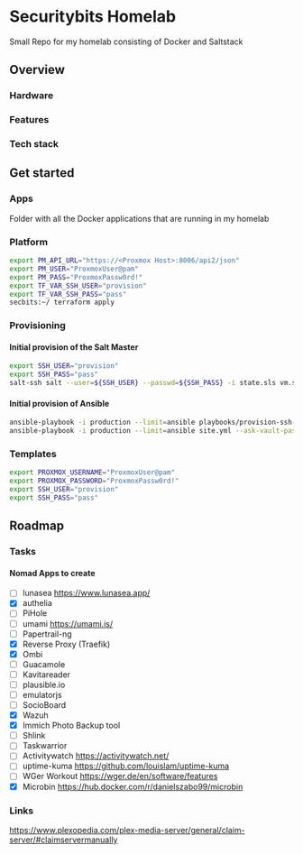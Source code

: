 # Securitybits Homelab
Small Repo for my homelab consisting of Docker and Saltstack

## Overview

### Hardware

### Features

### Tech stack

## Get started

### Apps
Folder with all the Docker applications that are running in my homelab

### Platform
```bash
export PM_API_URL="https://<Proxmox Host>:8006/api2/json"
export PM_USER="ProxmoxUser@pam"
export PM_PASS="ProxmoxPassw0rd!"
export TF_VAR_SSH_USER="provision"
export TF_VAR_SSH_PASS="pass"
secbits:~/ terraform apply
```

### Provisioning
#### Initial provision of the Salt Master
```bash
export SSH_USER="provision"
export SSH_PASS="pass"
salt-ssh salt --user=${SSH_USER} --passwd=${SSH_PASS} -i state.sls vm.salt
```

#### Initial provision of Ansible
```bash
ansible-playbook -i production --limit=ansible playbooks/provision-ssh-key.yml --ask-vault-pass --user=provision --ask-pass
ansible-playbook -i production --limit=ansible site.yml --ask-vault-pass --user=provision --ask-pass
```

### Templates
```bash
export PROXMOX_USERNAME="ProxmoxUser@pam"
export PROXMOX_PASSWORD="ProxmoxPassw0rd!"
export SSH_USER="provision"
export SSH_PASS="pass"
```

## Roadmap

### Tasks
#### Nomad Apps to create
- [ ] lunasea https://www.lunasea.app/
- [x] authelia
- [ ] PiHole
- [ ] umami https://umami.is/
- [ ] Papertrail-ng
- [x] Reverse Proxy (Traefik)
- [x] Ombi
- [ ] Guacamole
- [ ] Kavitareader
- [ ] plausible.io
- [ ] emulatorjs
- [ ] SocioBoard
- [x] Wazuh
- [x] Immich Photo Backup tool
- [ ] Shlink
- [ ] Taskwarrior
- [ ] Activitywatch https://activitywatch.net/
- [ ] uptime-kuma https://github.com/louislam/uptime-kuma
- [ ] WGer Workout https://wger.de/en/software/features
- [x] Microbin https://hub.docker.com/r/danielszabo99/microbin

### Links
https://www.plexopedia.com/plex-media-server/general/claim-server/#claimservermanually